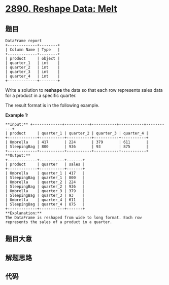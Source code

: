 # [2890. Reshape Data: Melt](https://leetcode.com/problems/reshape-data-melt)

## 题目


    DataFrame report
    +-------------+--------+
    | Column Name | Type   |
    +-------------+--------+
    | product     | object |
    | quarter_1   | int    |
    | quarter_2   | int    |
    | quarter_3   | int    |
    | quarter_4   | int    |
    +-------------+--------+
    

Write a solution to **reshape** the data so that each row represents sales
data for a product in a specific quarter.

The result format is in the following example.



**Example 1:**

    
    
    **Input:** +-------------+-----------+-----------+-----------+-----------+
    | product     | quarter_1 | quarter_2 | quarter_3 | quarter_4 |
    +-------------+-----------+-----------+-----------+-----------+
    | Umbrella    | 417       | 224       | 379       | 611       |
    | SleepingBag | 800       | 936       | 93        | 875       |
    +-------------+-----------+-----------+-----------+-----------+
    **Output:**
    +-------------+-----------+-------+
    | product     | quarter   | sales |
    +-------------+-----------+-------+
    | Umbrella    | quarter_1 | 417   |
    | SleepingBag | quarter_1 | 800   |
    | Umbrella    | quarter_2 | 224   |
    | SleepingBag | quarter_2 | 936   |
    | Umbrella    | quarter_3 | 379   |
    | SleepingBag | quarter_3 | 93    |
    | Umbrella    | quarter_4 | 611   |
    | SleepingBag | quarter_4 | 875   |
    +-------------+-----------+-------+
    **Explanation:**
    The DataFrame is reshaped from wide to long format. Each row represents the sales of a product in a quarter.
    


## 题目大意

## 解题思路

## 代码

```javascript

```
